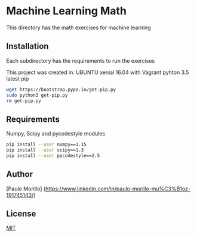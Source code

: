 # Machine Learning Math

This directory has the math exercises for machine learning

## Installation

Each subdirectory has the requirements to run the exercises

This project was created in:
UBUNTU xenial 16.04 with Vagrant
pyhton 3.5
latest pip 

```bash
wget https://bootstrap.pypa.io/get-pip.py
sudo python3 get-pip.py
rm get-pip.py
```

## Requirements
Numpy, Scipy and pycodestyle modules


```bash
pip install --user numpy==1.15
pip install --user scipy==1.3
pip install --user pycodestyle==2.5

```


## Author
[Paulo Morillo] (https://www.linkedin.com/in/paulo-morillo-mu%C3%B1oz-191745143/)

## License
[MIT](https://choosealicense.com/licenses/mit/)